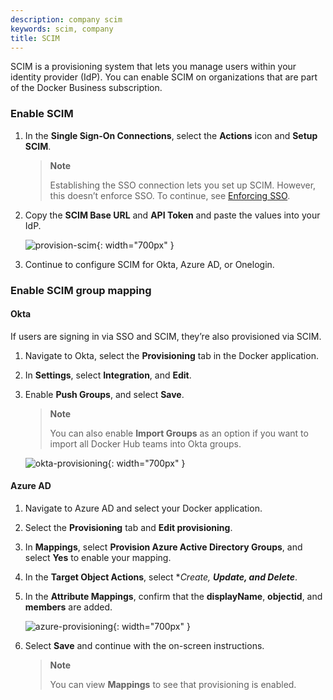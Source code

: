 ```yaml
---
description: company scim
keywords: scim, company
title: SCIM
---
```


SCIM is a provisioning system that lets you manage users within your identity provider (IdP). You can enable SCIM on organizations that are part of the Docker Business subscription.

### Enable SCIM

1. In the **Single Sign-On Connections**, select the **Actions** icon and **Setup SCIM**.

    > **Note**
    >
    > Establishing the SSO connection lets you set up SCIM. However, this doesn’t enforce SSO. To continue, see [Enforcing SSO](../docker-hub/enforcing-sso.md).

2. Copy the **SCIM Base URL** and **API Token** and paste the values into your IdP.

    ![provision-scim](images/provision-scim.png){: width="700px" }

3. Continue to configure SCIM for Okta, Azure AD, or Onelogin.

### Enable SCIM group mapping

#### Okta

If users are signing in via SSO and SCIM, they’re also provisioned via SCIM.

1. Navigate to Okta, select the **Provisioning** tab in the Docker application.
2. In **Settings**, select **Integration**, and **Edit**.
3. Enable **Push Groups**, and select **Save**.

    > **Note**
    >
    > You can also enable **Import Groups** as an option if you want to import all Docker Hub teams into Okta groups.

    ![okta-provisioning](images/okta-provisioning.png){: width="700px" }

#### Azure AD 

1. Navigate to Azure AD and select your Docker application.
2. Select the **Provisioning** tab and **Edit provisioning**.
3. In **Mappings**, select **Provision Azure Active Directory Groups**, and select **Yes** to enable your mapping.
4. In the **Target Object Actions**, select **Create, **Update, and Delete***.
5. In the **Attribute Mappings**, confirm that the **displayName**, **objectid**, and **members** are added.

    ![azure-provisioning](images/azure-provisioning.png){: width="700px" }

6. Select **Save** and continue with the on-screen instructions.

    > **Note**
    >
    > You can view **Mappings** to see that provisioning is enabled.